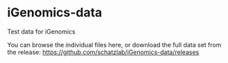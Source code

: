 # iGenomics-data
Test data for iGenomics

You can browse the individual files here, or download the full data set from the release: https://github.com/schatzlab/iGenomics-data/releases
